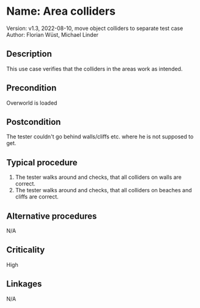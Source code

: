# Name: Area colliders

Version: v1.3, 2022-08-10, move object colliders to separate test case \
Author: Florian Wüst, Michael Linder

## Description

This use case verifies that the colliders in the areas work as intended.  

## Precondition

Overworld is loaded

## Postcondition

The tester couldn't go behind walls/cliffs etc. where he is not supposed to get.

## Typical procedure

1. The tester walks around and checks, that all colliders on walls are correct.  
2. The tester walks around and checks, that all colliders on beaches and cliffs are correct.

## Alternative procedures

N/A

## Criticality

High

## Linkages

N/A
